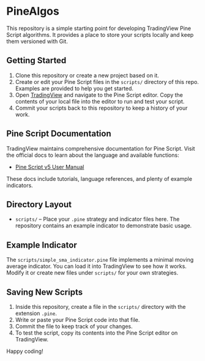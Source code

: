 # PineAlgos

This repository is a simple starting point for developing TradingView Pine Script algorithms. It provides a place to store your scripts locally and keep them versioned with Git.

## Getting Started

1. Clone this repository or create a new project based on it.
2. Create or edit your Pine Script files in the `scripts/` directory of this repo. Examples are provided to help you get started.
3. Open [TradingView](https://www.tradingview.com/) and navigate to the Pine Script editor. Copy the contents of your local file into the editor to run and test your script.
4. Commit your scripts back to this repository to keep a history of your work.

## Pine Script Documentation

TradingView maintains comprehensive documentation for Pine Script. Visit the official docs to learn about the language and available functions:

- [Pine Script v5 User Manual](https://www.tradingview.com/pine-script-docs/en/v5/)

These docs include tutorials, language references, and plenty of example indicators.

## Directory Layout

- `scripts/` &ndash; Place your `.pine` strategy and indicator files here. The repository contains an example indicator to demonstrate basic usage.

## Example Indicator

The `scripts/simple_sma_indicator.pine` file implements a minimal moving average indicator. You can load it into TradingView to see how it works. Modify it or create new files under `scripts/` for your own strategies.

## Saving New Scripts

1. Inside this repository, create a file in the `scripts/` directory with the extension `.pine`.
2. Write or paste your Pine Script code into that file.
3. Commit the file to keep track of your changes.
4. To test the script, copy its contents into the Pine Script editor on TradingView.

Happy coding!
